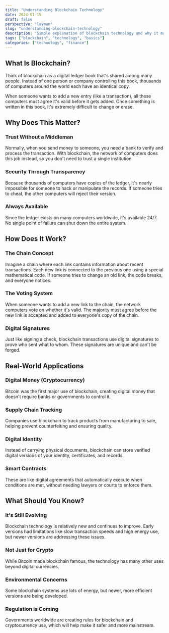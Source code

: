 ```yaml
---
title: "Understanding Blockchain Technology"
date: 2024-01-15
draft: false
perspective: "layman"
slug: "understanding-blockchain-technology"
description: "Simple explanation of blockchain technology and why it matters"
tags: ["blockchain", "technology", "basics"]
categories: ["technology", "finance"]
---
```


## What Is Blockchain?

Think of blockchain as a digital ledger book that's shared among many people. Instead of one person or company controlling this book, thousands of computers around the world each have an identical copy.

When someone wants to add a new entry (like a transaction), all these computers must agree it's valid before it gets added. Once something is written in this book, it's extremely difficult to change or erase.

## Why Does This Matter?

### Trust Without a Middleman
Normally, when you send money to someone, you need a bank to verify and process the transaction. With blockchain, the network of computers does this job instead, so you don't need to trust a single institution.

### Security Through Transparency
Because thousands of computers have copies of the ledger, it's nearly impossible for someone to hack or manipulate the records. If someone tries to cheat, the other computers will reject their version.

### Always Available
Since the ledger exists on many computers worldwide, it's available 24/7. No single point of failure can shut down the entire system.

## How Does It Work?

### The Chain Concept
Imagine a chain where each link contains information about recent transactions. Each new link is connected to the previous one using a special mathematical code. If someone tries to change an old link, the code breaks, and everyone notices.

### The Voting System
When someone wants to add a new link to the chain, the network computers vote on whether it's valid. The majority must agree before the new link is accepted and added to everyone's copy of the chain.

### Digital Signatures
Just like signing a check, blockchain transactions use digital signatures to prove who sent what to whom. These signatures are unique and can't be forged.

## Real-World Applications

### Digital Money (Cryptocurrency)
Bitcoin was the first major use of blockchain, creating digital money that doesn't require banks or governments to control it.

### Supply Chain Tracking
Companies use blockchain to track products from manufacturing to sale, helping prevent counterfeiting and ensuring quality.

### Digital Identity
Instead of carrying physical documents, blockchain can store verified digital versions of your identity, certificates, and records.

### Smart Contracts
These are like digital agreements that automatically execute when conditions are met, without needing lawyers or courts to enforce them.

## What Should You Know?

### It's Still Evolving
Blockchain technology is relatively new and continues to improve. Early versions had limitations like slow transaction speeds and high energy use, but newer versions are addressing these issues.

### Not Just for Crypto
While Bitcoin made blockchain famous, the technology has many other uses beyond digital currencies.

### Environmental Concerns
Some blockchain systems use lots of energy, but newer, more efficient versions are being developed.

### Regulation is Coming
Governments worldwide are creating rules for blockchain and cryptocurrency use, which will help make it safer and more mainstream.